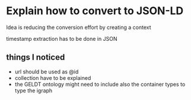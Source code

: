# Explain how to convert to JSON-LD

Idea is reducing the conversion effort by creating a context

timestamp extraction has to be done in JSON


## things I noticed

- url should be used as @id
- collection have to be explained
- the GELDT ontology might need to include 
  also the container types to type the igraph
